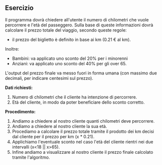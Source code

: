 ## Esercizio

Il programma dovrà chiedere all'utente il numero di chilometri che vuole percorrere e l'età del passeggero.
Sulla base di queste informazioni dovrà calcolare il prezzo totale del viaggio, secondo queste regole:
- il prezzo del biglietto è definito in base ai km (0.21 € al km).

Inoltre:
- Bambini:  va applicato uno sconto del 20% per i minorenni
- Anziani:  va applicato uno sconto del 40% per gli over 65.

L'output del prezzo finale va messo fuori in forma umana (con massimo due decimali, per indicare centesimi sul prezzo).

**Dati richiesti:**
1. Numero di chilometri che il cliente ha intenzione di percorrere.
2. Età del cliente, in modo da poter beneficiare dello sconto corretto.

**Procedimento:**
1. Andiamo a chiedere al nostro cliente quanti chilometri deve percorrere.
2. Andiamo a chiedere al nostro cliente la sua età.
3. Procediamo a calcolare il prezzo totale tramite il prodotto dei km decisi dal cliente per il prezzo per km (x * 0.21).
4. Applichiamo l'eventuale sconto nel caso l'età del cliente rientri nei due intervalli (x<18 || x>65).
5. Infine andiamo a visualizzare al nostro cliente il prezzo finale calcolato tramite l'algoritmo.